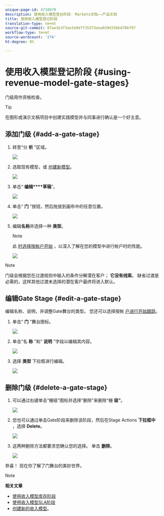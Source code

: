```yaml
---
unique-page-id: 4718670
description: 使用收入模型登台阶段- Marketo文档——产品文档
title: 使用收入模型登记阶段
translation-type: tm+mt
source-git-commit: 07ae1b3f3ee3e9d7f35373eea039d336bd786f97
workflow-type: tm+mt
source-wordcount: '274'
ht-degree: 0%

---
```



# 使用收入模型登记阶段 {#using-revenue-model-gate-stages}

门级用作资格检查。

>[!TIP]
>
>在图形或演示文稿项目中创建实践模型并与同事进行确认是一个好主意。

## 添加门级 {#add-a-gate-stage}

1. 转至“分 **析** ”区域。

   ![](assets/image2015-4-27-23-3a27-3a43.png)

1. 选取现有模型，或 [创建新模型](create-a-new-revenue-model.md)。

   ![](assets/image2015-4-27-15-3a6-3a30.png)

1. 单击“ **编辑****草稿**”。

   ![](assets/image2015-4-27-12-3a10-3a49.png)

1. 单击“ **门** ”按钮，然后拖放到画布中的任意位置。

   ![](assets/image2015-4-27-16-3a54-3a19.png)

1. 编辑**名称**并选择一种 **类型**。

   >[!NOTE]
   >
   >此 [时选择按帐户开始](start-tracking-by-account-in-the-revenue-modeler.md) ，以深入了解在您的模型中进行帐户时的性能。

   ![](assets/image2015-4-28-12-3a1-3a7.png)

>[!NOTE]
>
>门级会根据您在过渡规则中输入的条件分解潜在客户； **它没有线索**。 缺省过渡是必需的，这样其他过渡未选择的潜在客户最终将进入默认。

## 编辑Gate Stage {#edit-a-gate-stage}

编辑名称、说明，并调整Gate舞台的类型。 您还可以选择按帐 [户进行开始跟踪](start-tracking-by-account-in-the-revenue-modeler.md)。

1. 单击“ **门** ”舞台图标。

   ![](assets/image2015-4-27-17-3a11-3a41.png)

1. 单击“名 **称** ”和“ **说明** ”字段以编辑其内容。

   ![](assets/image2015-4-28-12-3a17-3a22.png)

1. 选择 **类型** 下拉框进行编辑。

   ![](assets/image2015-4-27-17-3a14-3a7.png)

## 删除门级 {#delete-a-gate-stage}

1. 可以通过右键单击“栅级”图标并选择“删除”来删除“栅 **级”**。

   ![](assets/image2015-4-28-12-3a30-3a19.png)

1. 您也可以通过单击Gate阶段来删除该阶段，然后在Stage Actions **下拉框中** ，选择 **Delete**。

   ![](assets/image2015-4-28-12-3a56-3a28.png)

1. 这两种删除方法都要求您确认您的选择。 单击 **删除**。

   ![](assets/image2015-4-28-12-3a52-3a22.png)

恭喜！ 现在你了解了门舞台的美妙世界。

>[!NOTE]
>
>**相关文章**
>
>* [使用收入模型库存阶段](using-revenue-model-inventory-stages.md)
>* [使用收入模型SLA阶段](using-revenue-model-sla-stages.md)
>* [创建新的收入模型](create-a-new-revenue-model.md)。

>



